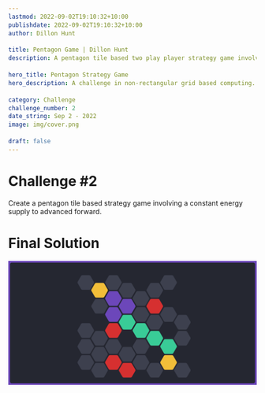 ```yaml
---
lastmod: 2022-09-02T19:10:32+10:00
publishdate: 2022-09-02T19:10:32+10:00
author: Dillon Hunt

title: Pentagon Game | Dillon Hunt
description: A pentagon tile based two play player strategy game involving each player attempting to reach the other players power source before their own is reached.

hero_title: Pentagon Strategy Game
hero_description: A challenge in non-rectangular grid based computing.

category: Challenge
challenge_number: 2
date_string: Sep 2 - 2022
image: img/cover.png

draft: false
---
```


# Challenge #2
Create a pentagon tile based strategy game involving a constant energy supply to advanced forward.

# Final Solution
![Pentagon Game](./img/cover-full.png)
